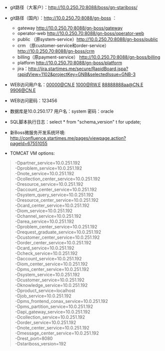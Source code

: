 
* git路径（大客户）：http://10.0.250.70:8088/boss/gn-stariboss/    
* git路径（国内）：http://10.0.250.70:8088/gn-boss ：
    * gateway http://10.0.250.70:8088/gn-boss/gateway
    * operator-web http://10.0.250.70:8088/gn-boss/operator-web
    * public （原system-service）http://10.0.250.70:8088/gn-boss/public
    * crm （原customer-service和order-service）http://10.0.250.70:8088/gn-boss/crm
    * billing（原payment-service） http://10.0.250.70:8088/gn-boss/billing
    * platform http://10.0.250.70:8088/gn-boss/platform
    * jira：http://jira.startimes.me/secure/RapidBoard.jspa?rapidView=1102&projectKey=GNB&selectedIssue=GNB-3

* WEB访问用户名：00000@CN.E			1000@RW.E		88888888aa@CN.E 	9906@CN.E
* WEB访问密码：123456
* 数据库是10.0.250.177		用户名：system 密码：oracle
* SQL脚本执行日志：select * from "schema_version" t  for update;
* 新Boss微服务开发系统环境: http://confluence.startimes.me/pages/viewpage.action?pageId=67551055

















* TOMCAT VM options:
> -Dpartner_service=10.0.251.192   
> -Dproblem_service=10.0.251.192   
> -Dnote_service=10.0.251.192   
> -Dcollection_center_service=10.0.251.192   
> -Dresource_service=10.0.251.192   
> -Daccount_center_service=10.0.251.192   
> -Dsystem_query_service=10.0.251.192   
> -Dresource_center_service=10.0.251.192   
> -Dcard_center_service=10.0.251.192   
> -Diom_service=10.0.251.192   
> -Dchannel_service=10.0.251.192   
> -Darea_service=10.0.251.192   
> -Dproblem_center_service=10.0.251.192   
> -Drequest_graduate_service=10.0.251.192   
> -Dcustomer_center_service=10.0.251.192   
> -Dorder_center_service=10.0.251.192   
> -Dcard_service=10.0.251.192   
> -Dcheck_service=10.0.251.192   
> -Daccount_service=10.0.251.192   
> -Diom_center_service=10.0.251.192   
> -Dpms_center_service=10.0.251.192   
> -Dsystem_service=10.0.251.192   
> -Dcustomer_service=10.0.251.192   
> -Dknowledge_service=10.0.251.192   
> -Dproduct_service=localhost   
> -Djob_service=10.0.251.192   
> -Dpms_frontend_conax_service=10.0.251.192   
> -Dpms_partition_service=10.0.251.192   
> -Dapi_gateway_service=10.0.251.192   
> -Dcollection_service=10.0.251.192   
> -Dorder_service=10.0.251.192   
> -Dnote_center_service=10.0.251.192   
> -Dmessage_center_service=10.0.251.192   
> -Drest_port=8080   
> -Dstariboss_version=192









